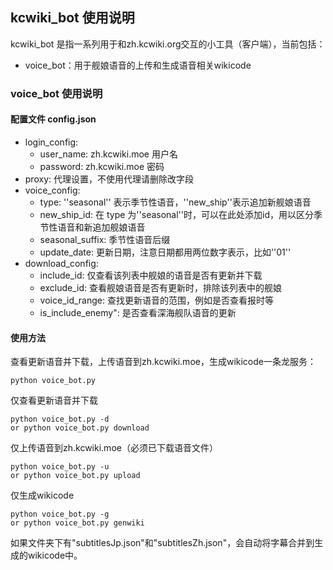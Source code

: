 ## kcwiki_bot 使用说明
kcwiki_bot 是指一系列用于和zh.kcwiki.org交互的小工具（客户端），当前包括：
* voice_bot：用于舰娘语音的上传和生成语音相关wikicode

### voice_bot 使用说明
#### 配置文件 config.json
* login_config:
	* user_name: zh.kcwiki.moe 用户名
	* password: zh.kcwiki.moe 密码
* proxy: 代理设置，不使用代理请删除改字段
* voice_config:
	* type: ''seasonal'' 表示季节性语音，''new_ship''表示追加新舰娘语音
    * new_ship_id: 在 type 为''seasonal''时，可以在此处添加id，用以区分季节性语音和新追加舰娘语音
	* seasonal_suffix: 季节性语音后缀
	* update_date: 更新日期，注意日期都用两位数字表示，比如''01''
* download_config:
    * include_id: 仅查看该列表中舰娘的语音是否有更新并下载
    * exclude_id: 查看舰娘语音是否有更新时，排除该列表中的舰娘
    * voice_id_range: 查找更新语音的范围，例如是否查看报时等
    * is_include_enemy": 是否查看深海舰队语音的更新

#### 使用方法
查看更新语音并下载，上传语音到zh.kcwiki.moe，生成wikicode一条龙服务：
``` shell
python voice_bot.py
```
仅查看更新语音并下载
``` shell
python voice_bot.py -d
or python voice_bot.py download
```

仅上传语音到zh.kcwiki.moe（必须已下载语音文件）
``` shell
python voice_bot.py -u
or python voice_bot.py upload
```

仅生成wikicode
``` shell
python voice_bot.py -g
or python voice_bot.py genwiki
```
如果文件夹下有"subtitlesJp.json"和"subtitlesZh.json"，会自动将字幕合并到生成的wikicode中。